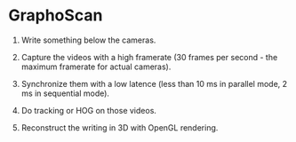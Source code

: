 # GraphoScan

1. Write something below the cameras.

1. Capture the videos with a high framerate (30 frames per second - the maximum framerate for actual cameras).

2. Synchronize them with a low latence (less than 10 ms in parallel mode, 2 ms in sequential mode).

3. Do tracking or HOG on those videos.

4. Reconstruct the writing in 3D with OpenGL rendering.
